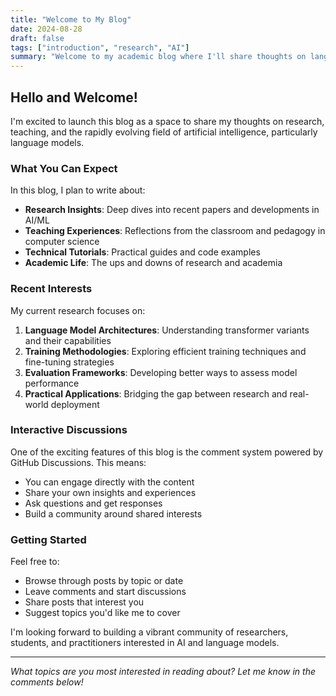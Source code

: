 ```yaml
---
title: "Welcome to My Blog"
date: 2024-08-28
draft: false
tags: ["introduction", "research", "AI"]
summary: "Welcome to my academic blog where I'll share thoughts on language models, AI research, and teaching experiences."
---
```


## Hello and Welcome!

I'm excited to launch this blog as a space to share my thoughts on research, teaching, and the rapidly evolving field of artificial intelligence, particularly language models.

### What You Can Expect

In this blog, I plan to write about:

- **Research Insights**: Deep dives into recent papers and developments in AI/ML
- **Teaching Experiences**: Reflections from the classroom and pedagogy in computer science
- **Technical Tutorials**: Practical guides and code examples
- **Academic Life**: The ups and downs of research and academia

### Recent Interests

My current research focuses on:

1. **Language Model Architectures**: Understanding transformer variants and their capabilities
2. **Training Methodologies**: Exploring efficient training techniques and fine-tuning strategies
3. **Evaluation Frameworks**: Developing better ways to assess model performance
4. **Practical Applications**: Bridging the gap between research and real-world deployment

### Interactive Discussions

One of the exciting features of this blog is the comment system powered by GitHub Discussions. This means:

- You can engage directly with the content
- Share your own insights and experiences
- Ask questions and get responses
- Build a community around shared interests

### Getting Started

Feel free to:
- Browse through posts by topic or date
- Leave comments and start discussions
- Share posts that interest you
- Suggest topics you'd like me to cover

I'm looking forward to building a vibrant community of researchers, students, and practitioners interested in AI and language models.

---

*What topics are you most interested in reading about? Let me know in the comments below!*